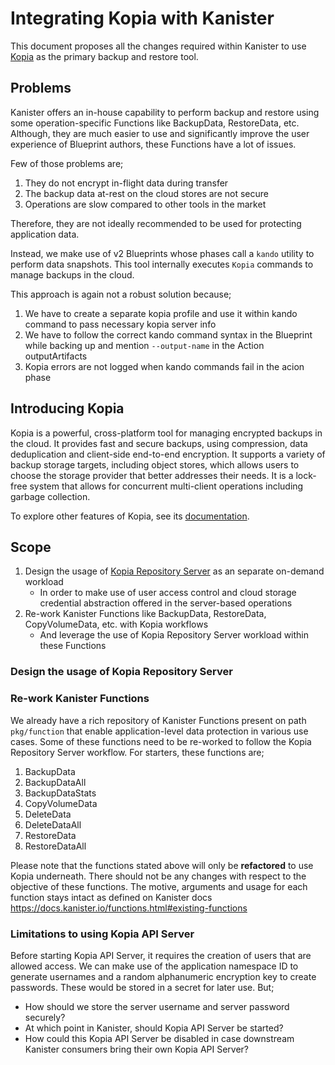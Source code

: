 # Integrating Kopia with Kanister

This document proposes all the changes required within Kanister to use [Kopia](https://kopia.io/) as the primary backup and restore tool.

## Problems

Kanister offers an in-house capability to perform backup and restore using some operation-specific Functions like BackupData, RestoreData, etc.
Although, they are much easier to use and significantly improve the user experience of Blueprint authors, these Functions have a lot of issues.

Few of those problems are;
1. They do not encrypt in-flight data during transfer
2. The backup data at-rest on the cloud stores are not secure
3. Operations are slow compared to other tools in the market

Therefore, they are not ideally recommended to be used for protecting application data.

Instead, we make use of v2 Blueprints whose phases call a `kando` utility to perform data snapshots.
This tool internally executes `Kopia` commands to manage backups in the cloud.

This approach is again not a robust solution because;
1. We have to create a separate kopia profile and use it within kando command to pass necessary kopia server info
2. We have to follow the correct kando command syntax in the Blueprint while backing up and mention `--output-name` in the Action outputArtifacts
3. Kopia errors are not logged when kando commands fail in the acion phase  

## Introducing Kopia

Kopia is a powerful, cross-platform tool for managing encrypted backups in the cloud.
It provides fast and secure backups, using compression, data deduplication and client-side end-to-end encryption.
It supports a variety of backup storage targets, including object stores, which allows users to choose the storage provider that better addresses their needs.
It is a lock-free system that allows for concurrent multi-client operations including garbage collection.

To explore other features of Kopia, see its [documentation](https://kopia.io/docs/features/).

## Scope

1. Design the usage of [Kopia Repository Server](https://kopia.io/docs/repository-server/) as an separate on-demand workload
   - In order to make use of user access control and cloud storage credential abstraction offered in the server-based operations 
2. Re-work Kanister Functions like BackupData, RestoreData, CopyVolumeData, etc. with  Kopia workflows
   - And leverage the use of Kopia Repository Server workload within these Functions

### Design the usage of Kopia Repository Server



### Re-work Kanister Functions 

We already have a rich repository of Kanister Functions present on path `pkg/function` that enable application-level data protection in various use cases.
Some of these functions need to be re-worked to follow the Kopia Repository Server workflow. For starters, these functions are;

1. BackupData
2. BackupDataAll
3. BackupDataStats
4. CopyVolumeData
5. DeleteData
6. DeleteDataAll
7. RestoreData
8. RestoreDataAll

Please note that the functions stated above will only be **refactored** to use Kopia underneath.
There should not be any changes with respect to the objective of these functions.
The motive, arguments and usage for each function stays intact as defined on Kanister docs https://docs.kanister.io/functions.html#existing-functions

### Limitations to using Kopia API Server

Before starting Kopia API Server, it requires the creation of users that are allowed access.
We can make use of the application namespace ID to generate usernames and a random alphanumeric encryption key to create passwords.
These would be stored in a secret for later use. But;
- How should we store the server username and server password securely?
- At which point in Kanister, should Kopia API Server be started?
- How could this Kopia API Server be disabled in case downstream Kanister consumers bring their own Kopia API Server?
